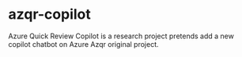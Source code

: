 # azqr-copilot
Azure Quick Review Copilot is a research project pretends add a new copilot chatbot on Azure Azqr original project. 
